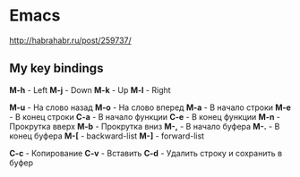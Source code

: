 # Emacs

http://habrahabr.ru/post/259737/

## My key bindings

**M-h** - Left
**M-j** - Down
**M-k** - Up
**M-l** - Right

**M-u** - На слово назад
**M-o** - На слово вперед
**M-a** - В начало строки
**M-e** - В конец строки
**C-a** - В начало функции
**C-e** - В конец функции
**M-n** - Прокрутка вверх
**M-b** - Прокрутка вниз
**M-,** - В начало буфера
**M-.** - В конец буфера
**M-[** - backward-list
**M-]** - forward-list

**C-c** - Копирование
**C-v** - Вставить
**C-d** - Удалить строку и сохранить в буфер
